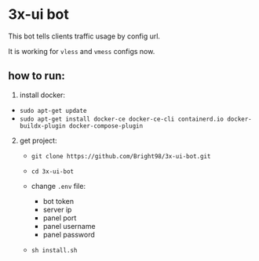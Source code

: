 # 3x-ui bot

This bot tells clients traffic usage by config url.

It is working for `vless` and `vmess` configs now.

## how to run:
1. install docker:
  - `sudo apt-get update`
  - `sudo apt-get install docker-ce docker-ce-cli containerd.io docker-buildx-plugin docker-compose-plugin`
2. get project:
   - `git clone https://github.com/Bright98/3x-ui-bot.git`
   - `cd 3x-ui-bot`
   - change `.env` file:
     - bot token
     - server ip
     - panel port
     - panel username
     - panel password

   - `sh install.sh`
